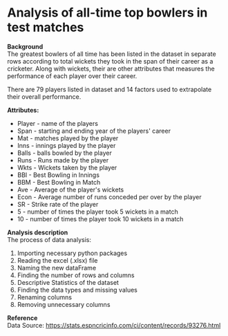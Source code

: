 # Analysis of all-time top bowlers in test matches

**Background**
<br>The greatest bowlers of all time has been listed in the dataset in separate rows according to total wickets they took in the span of their career as a cricketer. Along with wickets, their are other attributes that measures the performance of each player over their career. 

There are 79 players listed in dataset and 14 factors used to extrapolate their overall performance.

**Attributes:**
 - Player - name of the players
 - Span - starting and ending year of the players' career
 - Mat - matches played by the player
 - Inns - innings played by the player
 - Balls - balls bowled by the player
 - Runs - Runs made by the player
 - Wkts - Wickets taken by the player
 - BBI - Best Bowling in Innings
 - BBM - Best Bowling in Match
 - Ave - Average of the player's wickets
 - Econ - Average number of runs conceded per over by the player 
 - SR - Strike rate of the player
 - 5 - number of times the player took 5 wickets in a match
 - 10 - number of times the player took 10 wickets in a match

**Analysis description**
<br>The process of data analysis:
1. Importing necessary python packages
2. Reading the excel (.xlsx) file
3. Naming the new dataFrame
4. Finding the number of rows and columns
5. Descriptive Statistics of the dataset
6. Finding the data types and missing values
7. Renaming columns
8. Removing unnecessary columns

**Reference** 
<br>Data Source: https://stats.espncricinfo.com/ci/content/records/93276.html
